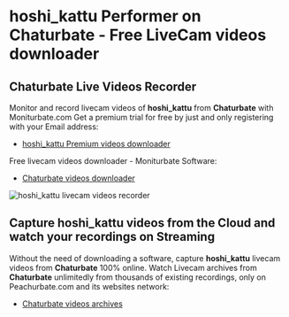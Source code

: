 # hoshi_kattu Performer on Chaturbate - Free LiveCam videos downloader

## Chaturbate Live Videos Recorder

Monitor and record livecam videos of **hoshi_kattu** from **Chaturbate** with Moniturbate.com
Get a premium trial for free by just and only registering with your Email address:
* [hoshi_kattu Premium videos downloader](https://moniturbate.com/request-demo-licence-key.html)

Free livecam videos downloader - Moniturbate Software:
* [Chaturbate videos downloader](https://moniturbate.com/moniturbate-download-software.html)

![hoshi_kattu livecam videos recorder](https://peachurnet.com/templates/moniturbate-software.png)


## Capture hoshi_kattu videos from the Cloud and watch your recordings on Streaming

Without the need of downloading a software, capture **hoshi_kattu** livecam videos from **Chaturbate** 100% online.
Watch Livecam archives from **Chaturbate** unlimitedly from thousands of existing recordings, only on Peachurbate.com and its websites network:
* [Chaturbate videos archives](https://peachurnet.com/)